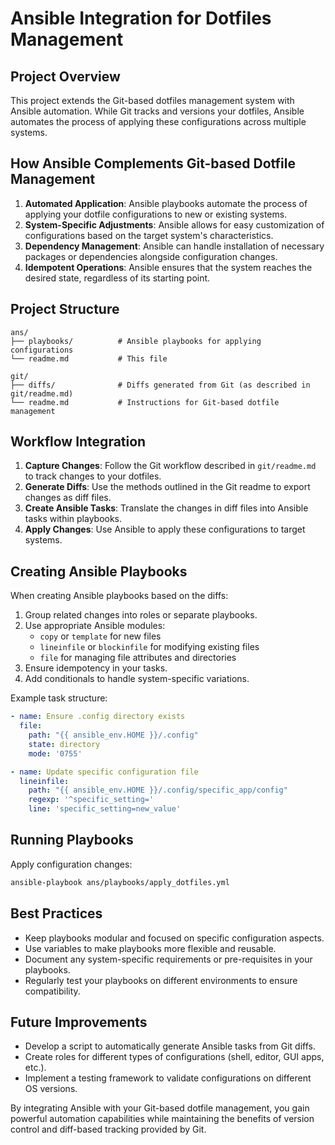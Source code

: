 # Ansible Integration for Dotfiles Management

## Project Overview

This project extends the Git-based dotfiles management system with Ansible automation. While Git tracks and versions your dotfiles, Ansible automates the process of applying these configurations across multiple systems.

## How Ansible Complements Git-based Dotfile Management

1. **Automated Application**: Ansible playbooks automate the process of applying your dotfile configurations to new or existing systems.
2. **System-Specific Adjustments**: Ansible allows for easy customization of configurations based on the target system's characteristics.
3. **Dependency Management**: Ansible can handle installation of necessary packages or dependencies alongside configuration changes.
4. **Idempotent Operations**: Ansible ensures that the system reaches the desired state, regardless of its starting point.

## Project Structure

```
ans/
├── playbooks/          # Ansible playbooks for applying configurations
└── readme.md           # This file

git/
├── diffs/              # Diffs generated from Git (as described in git/readme.md)
└── readme.md           # Instructions for Git-based dotfile management
```

## Workflow Integration

1. **Capture Changes**: Follow the Git workflow described in `git/readme.md` to track changes to your dotfiles.
2. **Generate Diffs**: Use the methods outlined in the Git readme to export changes as diff files.
3. **Create Ansible Tasks**: Translate the changes in diff files into Ansible tasks within playbooks.
4. **Apply Changes**: Use Ansible to apply these configurations to target systems.

## Creating Ansible Playbooks

When creating Ansible playbooks based on the diffs:

1. Group related changes into roles or separate playbooks.
2. Use appropriate Ansible modules:
   - `copy` or `template` for new files
   - `lineinfile` or `blockinfile` for modifying existing files
   - `file` for managing file attributes and directories
3. Ensure idempotency in your tasks.
4. Add conditionals to handle system-specific variations.

Example task structure:

```yaml
- name: Ensure .config directory exists
  file:
    path: "{{ ansible_env.HOME }}/.config"
    state: directory
    mode: '0755'

- name: Update specific configuration file
  lineinfile:
    path: "{{ ansible_env.HOME }}/.config/specific_app/config"
    regexp: '^specific_setting='
    line: 'specific_setting=new_value'
```

## Running Playbooks

Apply configuration changes:

```bash
ansible-playbook ans/playbooks/apply_dotfiles.yml
```

## Best Practices

- Keep playbooks modular and focused on specific configuration aspects.
- Use variables to make playbooks more flexible and reusable.
- Document any system-specific requirements or pre-requisites in your playbooks.
- Regularly test your playbooks on different environments to ensure compatibility.

## Future Improvements

- Develop a script to automatically generate Ansible tasks from Git diffs.
- Create roles for different types of configurations (shell, editor, GUI apps, etc.).
- Implement a testing framework to validate configurations on different OS versions.

By integrating Ansible with your Git-based dotfile management, you gain powerful automation capabilities while maintaining the benefits of version control and diff-based tracking provided by Git.
